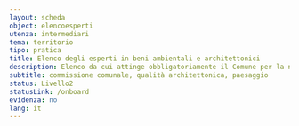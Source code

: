 ```yaml
---
layout: scheda
object: elencoesperti
utenza: intermediari
tema: territorio
tipo: pratica
title: Elenco degli esperti in beni ambientali e architettonici
description: Elenco da cui attinge obbligatoriamente il Comune per la nomina di esperti componenti la Commissione comunale per la qualità architettonica e il paesaggio
subtitle: commissione comunale, qualità architettonica, paesaggio
status: Livello2
statusLink: /onboard
evidenza: no
lang: it
---
```

